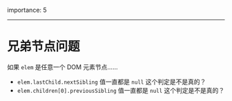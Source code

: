 importance: 5

---

# 兄弟节点问题

如果 `elem` 是任意一个 DOM 元素节点……

- `elem.lastChild.nextSibling` 值一直都是 `null` 这个判定是不是真的？
- `elem.children[0].previousSibling` 值一直都是 `null` 这个判定是不是真的？

